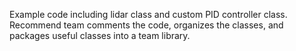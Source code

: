Example code including lidar class and custom PID controller class.
Recommend team comments the code, organizes the classes, and packages useful classes into a team library.